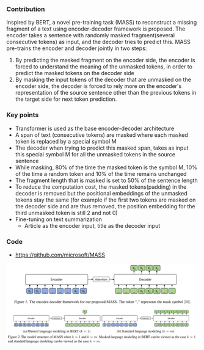 ### Contribution
Inspired by BERT, a novel pre-training task (MASS) to reconstruct a missing fragment of a text using encoder-decoder framework is proposed. The encoder takes a sentence with randomly masked fragment(several consecutive tokens) as input, and the decoder tries to predict this. MASS pre-trains the encoder and decoder jointly in two steps: 
1. By predicting the masked fragment on the encoder side, the encoder is forced to understand the meaning of the unmasked tokens, in order to predict the masked tokens on the decoder side
2. By masking the input tokens of the decoder that are unmasked on the encoder side, the decoder is forced to rely more on the encoder's representation of the source sentence other than the previous tokens in the target side for next token prediction.

### Key points
- Transformer is used as the base encoder-decoder architecture
- A span of text (consecutive tokens) are masked where each masked token is replaced by a special symbol M
- The decoder when trying to predict this masked span, takes as input this special symbol M for all the unmasked tokens in the source sentence
- While masking, 80% of the time the masked token is the symbol M, 10% of the time a random token and 10% of the time remains unchanged
- The fragment length that is masked is set to 50% of the sentence length
- To reduce the computation cost, the masked tokens(padding) in the decoder is removed but the positional embeddings of the unmasked tokens stay the same (for example if the first two tokens are masked on the decoder side and are thus removed, the position embedding for the third unmasked token is still 2 and not 0)
- Fine-tuning on text summarization
  - Article as the encoder input, title as the decoder input


### Code
- https://github.com/microsoft/MASS

![](figures/mass-1.png)
![](figures/mass-2.png)
